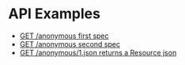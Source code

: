 # API Examples
- [GET /anonymous first spec](https://github.com/joker1007/ghost_writer/tree/master/output_examples/anonymous_controller/index.markdown)
- [GET /anonymous second spec](https://github.com/joker1007/ghost_writer/tree/master/output_examples/anonymous_controller/index.markdown)
- [GET /anonymous/1.json returns a Resource json](https://github.com/joker1007/ghost_writer/tree/master/output_examples/anonymous_controller/show.markdown)

